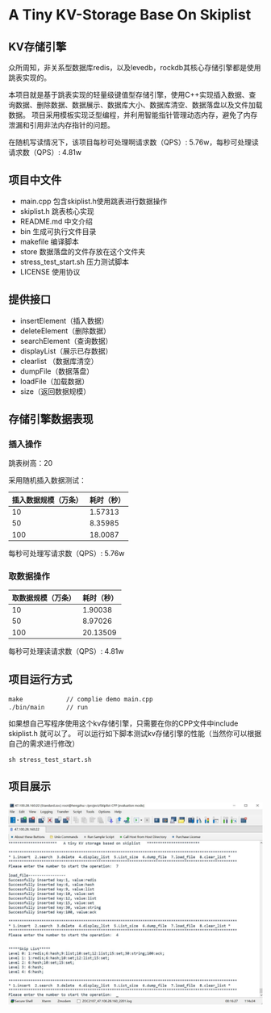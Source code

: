 # A Tiny KV-Storage Base On Skiplist

## KV存储引擎

众所周知，非关系型数据库redis，以及levedb，rockdb其核心存储引擎都是使用跳表实现的。

本项目就是基于跳表实现的轻量级键值型存储引擎，使用C++实现插入数据、查询数据、删除数据、数据展示、数据库大小、数据库清空、数据落盘以及文件加载数据。
项目采用模板实现泛型编程，并利用智能指针管理动态内存，避免了内存泄漏和引用非法内存指针的问题。

在随机写读情况下，该项目每秒可处理啊请求数（QPS）: 5.76w，每秒可处理读请求数（QPS）: 4.81w


## 项目中文件

* main.cpp 包含skiplist.h使用跳表进行数据操作
* skiplist.h 跳表核心实现
* README.md 中文介绍      
* bin 生成可执行文件目录 
* makefile 编译脚本
* store 数据落盘的文件存放在这个文件夹 
* stress_test_start.sh 压力测试脚本
* LICENSE 使用协议

## 提供接口

* insertElement（插入数据）
* deleteElement（删除数据）
* searchElement（查询数据）
* displayList（展示已存数据）
* clearlist （数据库清空）
* dumpFile（数据落盘）
* loadFile（加载数据）
* size（返回数据规模）



## 存储引擎数据表现

### 插入操作

跳表树高：20 

采用随机插入数据测试：


|插入数据规模（万条） |耗时（秒） |
|---|---|
|10 |1.57313 |
|50 |8.35985 |
|100 |18.0087 |


每秒可处理写请求数（QPS）: 5.76w

### 取数据操作

|取数据规模（万条） |耗时（秒） |
|---|---|
|10|1.90038 |10|
|50|8.97026 |50|
|100|20.13509 |100|

每秒可处理读请求数（QPS）: 4.81w

## 项目运行方式

```
make            // complie demo main.cpp
./bin/main      // run 
```

如果想自己写程序使用这个kv存储引擎，只需要在你的CPP文件中include skiplist.h 就可以了。
可以运行如下脚本测试kv存储引擎的性能（当然你可以根据自己的需求进行修改）

```
sh stress_test_start.sh 
```
## 项目展示

![showing](showing.JPG)
